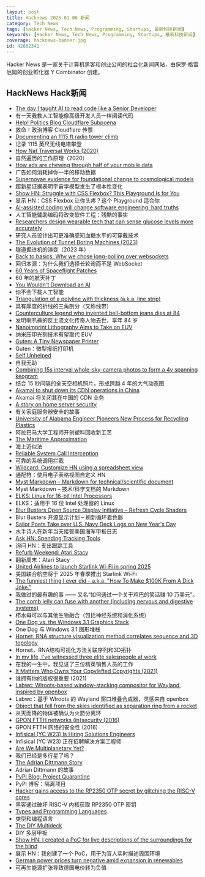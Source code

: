 ```yaml
---
layout: post
title: Hacknews 2025-01-06 新闻
category: Tech News
tags: [Hacker News, Tech News, Programming, Startups, 最新科技新闻]
keywords: [Hacker News, Tech News, Programming, Startups, 最新科技新闻]
coverage: hacknews-banner.jpg
id: 42602341
---
```


Hacker News 是一家关于计算机黑客和创业公司的社会化新闻网站，由保罗·格雷厄姆的创业孵化器 Y Combinator 创建。

## HackNews Hack新闻

- [The day I taught AI to read code like a Senior Developer](https://nmn.gl/blog/ai-senior-developer)
- 有一天我教人工智能像高级开发人员一样阅读代码
- [Help! Politics Blog Cloudflare Subpoena]()
- 救命！政治博客 Cloudflare 传票
- [Documenting an 1115 ft radio tower climb](https://www.jeffgeerling.com/blog/2024/documenting-1115-ft-radio-tower-climb)
- 记录 1115 英尺无线电塔攀登
- [How Nat Traversal Works (2020)](https://tailscale.com/blog/how-nat-traversal-works)
- 自然遍历的工作原理（2020）
- [How ads are chewing through half of your mobile data](https://www.nextpit.com/ads-consume-half-of-your-mobile-data)
- 广告如何消耗掉你一半的移动数据
- [Supernovae evidence for foundational change to cosmological models](https://academic.oup.com/mnrasl/article/537/1/L55/7926647)
- 超新星证据表明宇宙学模型发生了根本性变化
- [Show HN: Struggle with CSS Flexbox? This Playground Is for You](https://yoavsbg.github.io/css-flexbox-playground/)
- 显示 HN：CSS Flexbox 让你头疼？这个 Playground 适合你
- [AI-assisted coding will change software engineering: hard truths](https://newsletter.pragmaticengineer.com/p/how-ai-will-change-software-engineering)
- 人工智能辅助编码将改变软件工程：残酷的事实
- [Researchers design wearable tech that can sense glucose levels more accurately](https://uwaterloo.ca/news/media/no-more-needles-tracking-blood-sugar-your-wrist)
- 研究人员设计出可更准确感知血糖水平的可穿戴技术
- [The Evolution of Tunnel Boring Machines (2023)](https://www.construction-physics.com/p/the-evolution-of-tunnel-boring-machines)
- 隧道掘进机的演变（2023 年）
- [Back to basics: Why we chose long-polling over websockets](https://www.inferable.ai/blog/posts/postgres-nodejs-longpolling.mdx)
- 回归本源：为什么我们选择长轮询而不是 WebSocket
- [60 Years of Spaceflight Patches](https://arstechnica.com/space/2024/12/after-60-years-of-spaceflight-patches-here-are-some-of-our-favorites/)
- 60 年的航天补丁
- [You Wouldn't Download an AI](https://altayakkus.substack.com/p/you-wouldnt-download-an-ai)
- 你不会下载人工智能
- [Triangulation of a polyline with thickness (a.k.a. line strip)](https://jvernay.fr/en/blog/polyline-triangulation/)
- 具有厚度的折线的三角剖分（又称线带）
- [Counterculture legend who invented bell-bottom jeans dies at 84](https://www.sfgate.com/local/article/peggy-caserta-obituary-sf-bell-bottom-jeans-19976707.php)
- 发明喇叭裤的反主流文化传奇人物去世，享年 84 岁
- [Nanoimprint Lithography Aims to Take on EUV](https://spectrum.ieee.org/nanoimprint-lithography)
- 纳米压印光刻技术有望取代 EUV
- [Guten: A Tiny Newspaper Printer](https://amanvir.com/guten)
- Guten：微型报纸打印机
- [Self Unhelped](https://sydneyreviewofbooks.com/reviews/self-unhelped)
- 自我无助
- [Combining 15s interval whole-sky-camera photos to form a 4y spanning keogram](https://astrodon.social/@cgbassa/113770318993975063)
- 结合 15 秒间隔的全天空相机照片，形成跨越 4 年的大气动态图
- [Akamai to shut down its CDN operations in China](https://content.akamai.com/index.php/email/emailWebview?email=NjQyLVNLTi00NDkAAAGWBQgHSPFMp0ow2aF67IAbDOB0c1pNppYjWH8ZCkGxrVi4pDs7pT_120NiLvARghhVOBbaIJqps_3Ii2OZlixo3IPjhpR79JsTe-0&trk=comments_comments-list_comment-text)
- Akamai 将关闭其在中国的 CDN 业务
- [A story on home server security](https://raniseth.com/blog/2025-01-04-Home-Server-Security.html)
- 有关家庭服务器安全的故事
- [University of Alabama Engineer Pioneers New Process for Recycling Plastics](https://news.ua.edu/2024/10/ua-chemical-engineer-plastic-recycling/)
- 阿拉巴马大学工程师开创塑料回收新工艺
- [The Maritime Approximation](https://kevlinhenney.medium.com/the-maritime-approximation-8b71d5041cd5)
- 海上近似法
- [Reliable System Call Interception](https://blog.mggross.com/intercepting-syscalls/)
- 可靠的系统调用拦截
- [Wildcard: Customize HN using a spreadsheet view](https://www.geoffreylitt.com/wildcard/)
- 通配符：使用电子表格视图自定义 HN
- [Myst Markdown – Markdown for technical/scientific document](https://mystmd.org/guide)
- Myst Markdown – 技术/科学文档的 Markdown
- [ELKS: Linux for 16-bit Intel Processors](https://github.com/ghaerr/elks)
- ELKS：适用于 16 位 Intel 处理器的 Linux
- [Blur Busters Open Source Display Initiative – Refresh Cycle Shaders](https://blurbusters.com/blur-busters-open-source-display-initative-refresh-cycle-shaders/)
- Blur Busters 开源显示计划 – 刷新循环着色器
- [Sailor Poets Take over U.S. Navy Deck Logs on New Year's Day](https://www.twz.com/news-features/how-sailor-poets-take-over-u-s-navy-deck-logs-on-new-years-day)
- 水手诗人在新年当天接管美国海军甲板日志
- [Ask HN: Spending Tracking Tools]()
- 询问 HN：支出跟踪工具
- [Refurb Weekend: Atari Stacy](http://oldvcr.blogspot.com/2025/01/refurb-weekend-atari-stacy.html)
- 翻新周末：Atari Stacy
- [United Airlines to launch Starlink Wi-Fi in spring 2025](https://www.techinasia.com/news/united-airlines-launch-starlink-wifi-spring-2025)
- 美国联合航空将于 2025 年春季推出 Starlink Wi-Fi
- [The funniest thing I ever did – a.k.a. "How To Make $100K From A Dick Joke."](https://imgur.com/gallery/KZ4u3c4)
- 我做过的最有趣的事 —— 又名“如何通过一个关于鸡巴的笑话赚 10 万美元”。
- [The comb jelly can fuse with another (including nervous and digestive systems)](https://www.cnn.com/2024/12/30/science/comb-jellies-fuse-single-organism/index.html)
- 栉水母可以与其他生物融合（包括神经系统和消化系统）
- [One Dog vs. the Windows 3.1 Graphics Stack](https://wuffs.org/blog/windows-3x-graphics)
- One Dog 与 Windows 3.1 图形堆栈
- [Hornet, RNA structure visualization method correlates sequence and 3D topology](https://phys.org/news/2024-12-hornet-rna-visualization-method-sequence.html)
- Hornet，RNA结构可视化方法关联序列和3D拓扑
- [In my life, I've witnessed three elite salespeople at work](https://slate.com/life/2024/12/work-jobs-sales-telemarketing-america.html)
- 在我的一生中，我见证了三位精英销售人员的工作
- [It Matters Who Owns Your Copylefted Copyrights (2021)](https://sfconservancy.org/blog/2021/jun/30/who-should-own-foss-copyrights/)
- 谁拥有你的版权很重要 (2021)
- [Labwc: Wlroots-based window-stacking compositor for Wayland, inspired by openbox](https://labwc.github.io/)
- Labwc：基于 Wlroots 的 Wayland 窗口堆叠合成器，灵感来自 openbox
- [Object that fell from the skies identified as separation ring from a rocket](https://nation.africa/kenya/news/object-that-fell-from-the-skies-identified-as-separation-ring-from-a-rocket-4875322)
- 从天而降的物体被确认为火箭分离环
- [GPON FTTH networks (in)security (2016)](https://pierrekim.github.io/blog/2016-11-01-gpon-ftth-networks-insecurity.html#introduction)
- GPON FTTH 网络的安全性 (2016)
- [Infisical (YC W23) Is Hiring Solutions Engineers](https://www.ycombinator.com/companies/infisical/jobs/yaEvock-solutions-engineer)
- Infisical (YC W23) 正在招聘解决方案工程师
- [Are We Multiplanetary Yet?](https://arewemultiplanetaryyet.com/)
- 我们已经是多行星了吗？
- [The Adrian Dittmann Story](https://maia.crimew.gay/posts/adrian-dittmann/)
- Adrian Dittmann 的故事
- [PyPI Blog: Project Quarantine](https://blog.pypi.org/posts/2024-12-30-quarantine/)
- PyPI 博客：隔离项目
- [Hacker gains access to the RP2350 OTP secret by glitching the RISC-V cores](https://www.tomshardware.com/raspberry-pi/it-looks-like-the-raspberry-pi-rp2350-hacking-challenge-has-been-beaten-hacker-gains-access-to-the-otp-secret-by-glitching-the-risc-v-cores-to-enable-debugging)
- 黑客通过破坏 RISC-V 内核获取 RP2350 OTP 密钥
- [Types and Programming Languages](https://www.cis.upenn.edu/~bcpierce/tapl/)
- 类型和编程语言
- [The DIY Multideck](https://diymultideck.mauri.app/manual/)
- DIY 多层甲板
- [Show HN: I created a PoC for live descriptions of the surroundings for the blind](https://github.com/o40/seesay)
- 展示 HN：我创建了一个 PoC，用于为盲人实时描述周围环境
- [German power prices turn negative amid expansion in renewables](https://markets.businessinsider.com/news/commodities/negative-power-prices-germany-renewables-solar-wind-energy-europe-2025-1)
- 可再生能源扩张导致德国电价转为负值

